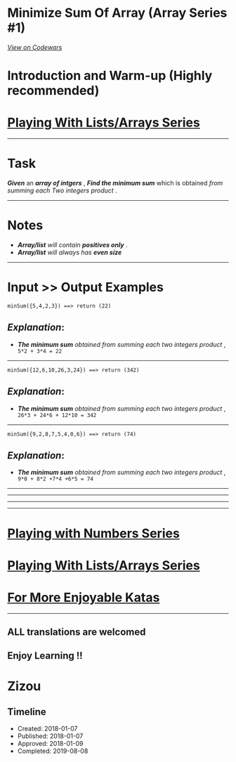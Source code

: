 # Minimize  Sum Of Array (Array Series #1)   
[*View on Codewars*](https://www.codewars.com/kata/minimize-sum-of-array-array-series-number-1)

# Introduction and Warm-up (Highly recommended)

# [Playing With Lists/Arrays Series](https://www.codewars.com/collections/playing-with-lists-slash-arrays)
___

# Task

**_Given_** an **_array of intgers_** , **_Find the minimum sum_** which is obtained *from summing each Two integers product* .
___

# Notes 

* **_Array/list_** *will contain* **_positives only_** . 
* **_Array/list_** *will always has* **_even size_**
___

# Input >> Output Examples

```
minSum({5,4,2,3}) ==> return (22) 
```

## **_Explanation_**:

* **_The minimum sum_** *obtained from summing each two integers product* ,  ` 5*2 + 3*4 = 22`
___

```
minSum({12,6,10,26,3,24}) ==> return (342)
```

## **_Explanation_**:

* **_The minimum sum_** *obtained from summing each two integers product* ,  ` 26*3 + 24*6 + 12*10 = 342`

___

```
minSum({9,2,8,7,5,4,0,6}) ==> return (74)
```

## **_Explanation_**:

* **_The minimum sum_** *obtained from summing each two integers product* ,  ` 9*0 + 8*2 +7*4 +6*5 = 74`

___

___
___
___

# [Playing with Numbers Series](https://www.codewars.com/collections/playing-with-numbers)

# [Playing With Lists/Arrays Series](https://www.codewars.com/collections/playing-with-lists-slash-arrays)

# [For More Enjoyable Katas](http://www.codewars.com/users/MrZizoScream/authored)
___

## ALL translations are welcomed

## Enjoy Learning !!
# Zizou

## Timeline
- Created: 2018-01-07
- Published: 2018-01-07
- Approved: 2018-01-09
- Completed: 2019-08-08